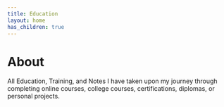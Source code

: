 ```yaml
---
title: Education
layout: home
has_children: true
---
```


# About

All Education, Training, and Notes I have taken upon my journey through completing online courses, college courses, certifications, diplomas, or personal projects.
